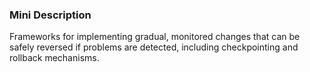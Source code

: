 ### Mini Description

Frameworks for implementing gradual, monitored changes that can be safely reversed if problems are detected, including checkpointing and rollback mechanisms.
